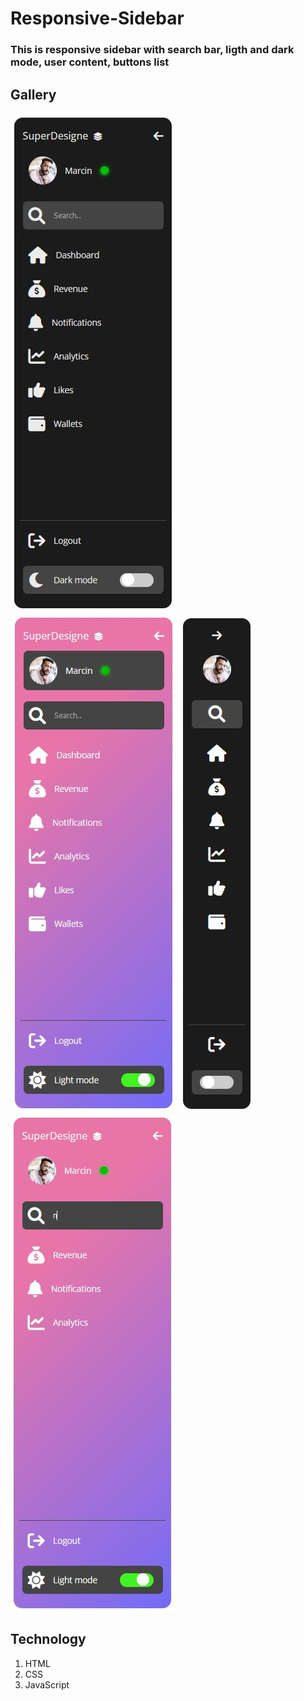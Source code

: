 # Responsive-Sidebar
### This is responsive sidebar with search bar, ligth and dark mode, user content, buttons list



## Gallery

![alt text](https://github.com/MarcinMikolaj/Responsive-Sidebar/blob/main/img-readme/picture_01.JPG)
![alt text](https://github.com/MarcinMikolaj/Responsive-Sidebar/blob/main/img-readme/picture_02.JPG)
![alt text](https://github.com/MarcinMikolaj/Responsive-Sidebar/blob/main/img-readme/picture_03.JPG)
![alt text](https://github.com/MarcinMikolaj/Responsive-Sidebar/blob/main/img-readme/picture_04.JPG)

## Technology

1. HTML
2. CSS
3. JavaScript







